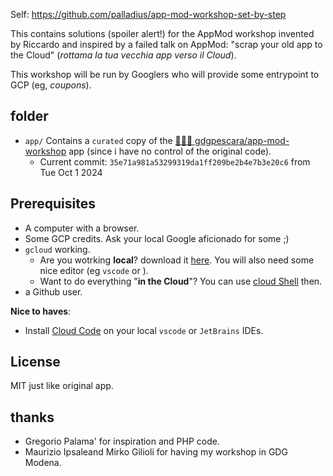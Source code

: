 
Self: https://github.com/palladius/app-mod-workshop-set-by-step

This contains solutions (spoiler alert!) for the AppMod workshop invented by Riccardo and inspired by a failed
talk on AppMod: "scrap your old app to the Cloud" (*rottama la tua vecchia app verso il Cloud*).

This workshop will be run by Googlers who will provide some entrypoint to GCP (eg, *coupons*).

## folder

* `app/` Contains a `curated` copy of the [🧑🏻‍💻 gdgpescara/app-mod-workshop](https://github.com/gdgpescara/app-mod-workshop) app (since i have no control of the original code).
    * Current commit: `35e71a981a53299319da1ff209be2b4e7b3e20c6` from Tue Oct 1 2024

## Prerequisites

* A computer with a browser.
* Some GCP credits. Ask your local Google aficionado for some ;)
* `gcloud` working.
    * Are you wotrking **local**? download it [here](https://cloud.google.com/sdk/docs/install). You will also need some nice editor (eg `vscode` or ).
    * Want to do everything "**in the Cloud**"? You can use [cloud Shell](https://cloud.google.com/shell/docs) then.
* a Github user.

**Nice to haves**:

* Install [Cloud Code](https://cloud.google.com/code?hl=it) on your local `vscode` or `JetBrains` IDEs.

## License

MIT just like original app.

## thanks

* Gregorio Palama' for inspiration and PHP code.
* Maurizio Ipsaleand Mirko Gilioli for having my workshop in GDG Modena.
